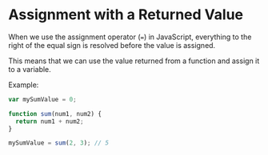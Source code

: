 # Assignment with a Returned Value

When we use the assignment operator (`=`) in JavaScript, everything to the right of the equal sign is resolved before the value is assigned.

This means that we can use the value returned from a function and assign it to a variable.

Example:

```js
var mySumValue = 0;

function sum(num1, num2) {
  return num1 + num2;
}

mySumValue = sum(2, 3); // 5
```
